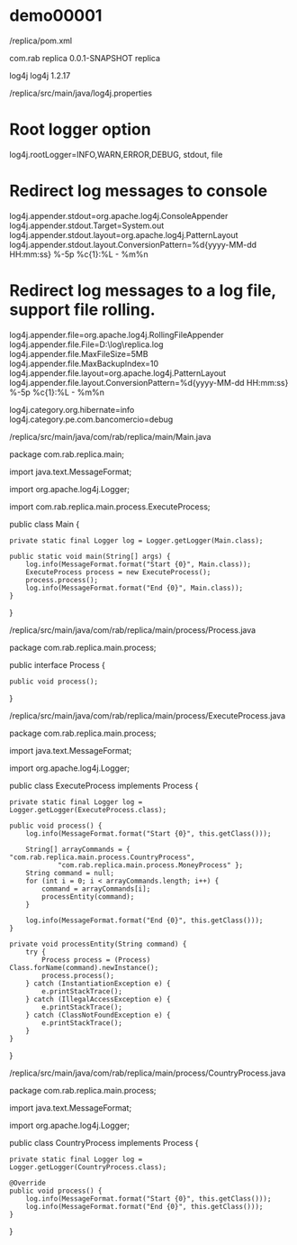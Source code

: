 # demo00001

/replica/pom.xml

<groupId>com.rab</groupId>
<artifactId>replica</artifactId>
<version>0.0.1-SNAPSHOT</version>
<name>replica</name>

<dependency>
	<groupId>log4j</groupId>
	<artifactId>log4j</artifactId>
	<version>1.2.17</version>
</dependency>

/replica/src/main/java/log4j.properties

# Root logger option
log4j.rootLogger=INFO,WARN,ERROR,DEBUG, stdout, file

# Redirect log messages to console
log4j.appender.stdout=org.apache.log4j.ConsoleAppender
log4j.appender.stdout.Target=System.out
log4j.appender.stdout.layout=org.apache.log4j.PatternLayout
log4j.appender.stdout.layout.ConversionPattern=%d{yyyy-MM-dd HH:mm:ss} %-5p %c{1}:%L - %m%n

# Redirect log messages to a log file, support file rolling.
log4j.appender.file=org.apache.log4j.RollingFileAppender
log4j.appender.file.File=D:\\log\\replica.log
log4j.appender.file.MaxFileSize=5MB
log4j.appender.file.MaxBackupIndex=10
log4j.appender.file.layout=org.apache.log4j.PatternLayout
log4j.appender.file.layout.ConversionPattern=%d{yyyy-MM-dd HH:mm:ss} %-5p %c{1}:%L - %m%n

log4j.category.org.hibernate=info
log4j.category.pe.com.bancomercio=debug

/replica/src/main/java/com/rab/replica/main/Main.java

package com.rab.replica.main;

import java.text.MessageFormat;

import org.apache.log4j.Logger;

import com.rab.replica.main.process.ExecuteProcess;

public class Main {

	private static final Logger log = Logger.getLogger(Main.class);

	public static void main(String[] args) {
		log.info(MessageFormat.format("Start {0}", Main.class));
		ExecuteProcess process = new ExecuteProcess();
		process.process();
		log.info(MessageFormat.format("End {0}", Main.class));
	}

}

/replica/src/main/java/com/rab/replica/main/process/Process.java

package com.rab.replica.main.process;

public interface Process {

	public void process();
	
}

/replica/src/main/java/com/rab/replica/main/process/ExecuteProcess.java

package com.rab.replica.main.process;

import java.text.MessageFormat;

import org.apache.log4j.Logger;

public class ExecuteProcess implements Process {

	private static final Logger log = Logger.getLogger(ExecuteProcess.class);

	public void process() {
		log.info(MessageFormat.format("Start {0}", this.getClass()));

		String[] arrayCommands = { "com.rab.replica.main.process.CountryProcess",
				"com.rab.replica.main.process.MoneyProcess" };
		String command = null;
		for (int i = 0; i < arrayCommands.length; i++) {
			command = arrayCommands[i];
			processEntity(command);
		}

		log.info(MessageFormat.format("End {0}", this.getClass()));
	}

	private void processEntity(String command) {
		try {
			Process process = (Process) Class.forName(command).newInstance();
			process.process();
		} catch (InstantiationException e) {
			e.printStackTrace();
		} catch (IllegalAccessException e) {
			e.printStackTrace();
		} catch (ClassNotFoundException e) {
			e.printStackTrace();
		}
	}

}

/replica/src/main/java/com/rab/replica/main/process/CountryProcess.java

package com.rab.replica.main.process;

import java.text.MessageFormat;

import org.apache.log4j.Logger;

public class CountryProcess implements Process {

	private static final Logger log = Logger.getLogger(CountryProcess.class);

	@Override
	public void process() {
		log.info(MessageFormat.format("Start {0}", this.getClass()));
		log.info(MessageFormat.format("End {0}", this.getClass()));
	}

}
